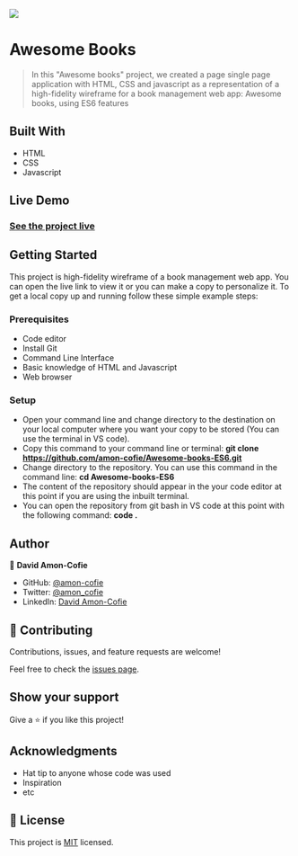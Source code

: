 ![](https://img.shields.io/badge/Microverse-blueviolet)

# Awesome Books

> In this "Awesome books" project, we created a page single page application with HTML, CSS and javascript as a representation of a high-fidelity wireframe for a book management web app: Awesome books, using ES6 features

## Built With

- HTML
- CSS
- Javascript

## Live Demo

### [See the project live](https://amon-cofie.github.io/Awesome-books-ES6/)

## Getting Started

This project is high-fidelity wireframe of a book management web app. You can open the live link to view it or you can make a copy to personalize it.
To get a local copy up and running follow these simple example steps:

### Prerequisites

- Code editor
- Install Git
- Command Line Interface
- Basic knowledge of HTML and Javascript
- Web browser

### Setup

- Open your command line and change directory to the destination on your local computer where you want your copy to be stored (You can use the terminal in VS code).
- Copy this command to your command line or terminal: **git clone https://github.com/amon-cofie/Awesome-books-ES6.git**
- Change directory to the repository. You can use this command in the command line: **cd Awesome-books-ES6**
- The content of the repository should appear in the your code editor at this point if you are using the inbuilt terminal.
- You can open the repository from git bash in VS code at this point with the following command: **code .**

## Author

👤 **David Amon-Cofie**

- GitHub: [@amon-cofie](https://github.com/amon-cofie)
- Twitter: [@amon_cofie](https://twitter.com/amon_cofie)
- LinkedIn: [David Amon-Cofie](https://www.linkedin.com/in/david-amon-cofie-2389ab241/)

## 🤝 Contributing

Contributions, issues, and feature requests are welcome!

Feel free to check the [issues page](https://github.com/amon-cofie/Awesome-books-ES6/issues).

## Show your support

Give a ⭐️ if you like this project!

## Acknowledgments

- Hat tip to anyone whose code was used
- Inspiration
- etc

## 📝 License

This project is [MIT](https://github.com/amon-cofie/Awesome-books-ES6/blob/main/LICENSE) licensed.
